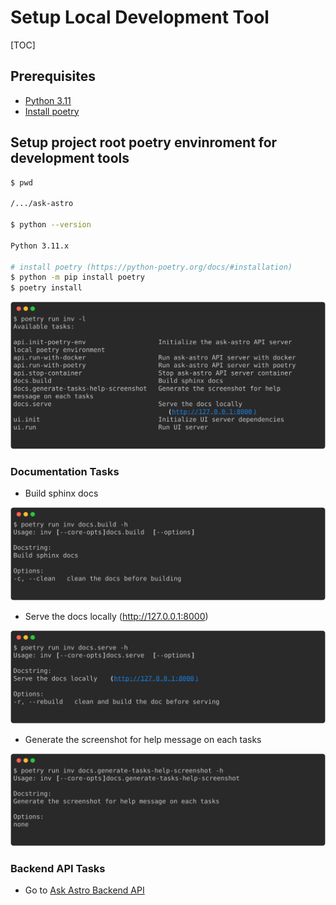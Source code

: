 # Setup Local Development Tool

[TOC]

## Prerequisites

- [Python 3.11](https://www.python.org/downloads/release/python-3116/)
- [Install poetry](https://python-poetry.org/docs/#installation)


## Setup project root poetry envinroment for development tools

```sh
$ pwd

/.../ask-astro

$ python --version

Python 3.11.x

# install poetry (https://python-poetry.org/docs/#installation)
$ python -m pip install poetry
$ poetry install
```
![list_tasks](_static/images/task_help_message/list-tasks.svg)

### Documentation Tasks

* Build sphinx docs

![docs.build](_static/images/task_help_message/docs-build.svg)


* Serve the docs locally (http://127.0.0.1:8000)

![docs.serve](_static/images/task_help_message/docs-serve.svg)

* Generate the screenshot for help message on each tasks

![docs.generate-tasks-help-screenshot](_static/images/task_help_message/docs-generate-tasks-help-screenshot.svg)

### Backend API Tasks

- Go to [Ask Astro Backend API](./api/README.md)

